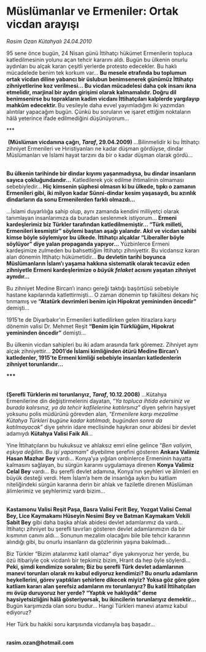 # Müslümanlar ve Ermeniler: Ortak vicdan arayışı

*Rasim Ozan Kütahyalı 24.04.2010*

<div class="yazi"><p>95 sene önce bugün, 24 Nisan günü İttihatçı hükümet Ermenilerin topluca katledilmesinin yolunu açan tehcir kararını aldı. Bugün bu ülkenin onurlu aydınları bu alçak kararı çeşitli yerlerde protesto edecekler. Bu haklı mücadelede benim tek korkum var... <b>Bu mesele etrafında bu toplumun ortak vicdan diline yabancı bir üslubun benimsenerek günümüz İttihatçı zihniyetlerine koz verilmesi... Bu vicdan mücadelesi daha çok insanı ikna etmelidir, marjinal bir aydın girişimi olarak kalmamalıdır. Doğru dil benimsenirse bu toprakların kadim vicdanı İttihatçıları kalplerde yargılayıp mahkûm edecektir. </b>Bu vesileyle daha evvel yayımladığım iki yazımdan alıntılar yapacağım bugün. Çünkü bu soruların ve işaret ettiğim noktaların hâlâ yeterince ifade edilmediğini düşünüyorum...</p>
<p>***</p>
<p> <b>(Müslüman vicdanına çağrı, <i>Taraf</i>, 29.04.2009) </b>...Bilinmelidir ki bu İttihatçı zihniyet Ermenileri ve Hıristiyanları ne kadar düşman gördüyse, dindar Müslümanları ve İslami hayat tarzını da bir o kadar düşman olarak gördü...</p>
<p><b><br/>Bu ülkenin tarihinde bir dindar kıyımı yaşanmadıysa, bu dindar insanların sayıca çokluğundandır...</b> Katledilerek yok edilme ihtimalinin olmaması sebebiyledir...<b> Hiç kimsenin şüphesi olmasın ki bu ülkede, tıpkı o zamanın Ermenileri gibi, iki milyon kadar Sünni-dindar kesim yaşasaydı, bu azınlık dindarların da sonu Ermenilerden farklı olmazdı...</b> </p>
<p>...İslami duyarlılığa sahip olup, aynı zamanda kendini milliyetçi olarak tanımlayan insanlarımıza da buradan seslenmek istiyorum... <b>Ermeni kardeşlerimiz biz Türkler tarafından katledilmemiştir... “Türk milleti, Ermenileri kesmiştir” söylemi baştan aşağı yalandır. Akıl ve vicdan sahibi kimse böyle söylemiyor bu ülkede. İttihatçı alçaklar “Liberaller böyle söylüyor” diye yalan propaganda yapıyor</b><b>...</b> Yüzbinlerce Ermeni kardeşimize zulmeden bu bahsettiğim İttihatçı zihniyettir. Bu vicdansız kararı alan dönemin İttihatçı hükümetidir...<b> Bu devletin tarihi boyunca Müslümanların İslam’ı yaşama hakkına sistematik olarak tecavüz eden zihniyetle Ermeni kardeşlerimize o <i>büyük felaket</i> acısını yaşatan zihniyet aynıdır...</b> </p>
<p>Bu zihniyet Medine Bircan’ı inancı gereği taktığı başörtüsü sebebiyle hastane kapılarında katlettirmişti... O zaman dönemin tıp fakültesi dekanı hiç tınmamış ve <b>“Atatürk devrimleri benim için Hipokrat yemininden öncedir”</b> demişti... </p>
<p>1915’te de Diyarbakır’ın Ermenileri katledilirken gelen itirazlara karşı dönemin valisi Dr. Mehmet Reşit <b>“Benim için Türklüğüm, Hipokrat yemininden öncedir”</b> demişti...</p>
<p>Bu ülkenin vicdan sahipleri bu iki adam arasında fark göremez. Zihniyet aynı alçak zihniyettir... <b>2001’de İslami kimliğinden ötürü Medine Bircan’ı katledenler, 1915’te Ermeni kimliği sebebiyle insanları katledenlerin zihniyet torunlarıdır...</b></p>
<p><b>*** </b></p>
<p><b><br/>(Şerefli Türklerin mi torunlarıyız, <i>Taraf</i>, 10.12.2008)</b> ...Kütahya Ermenilerine din değiştirmelerini dayatan, “<i>Ya topluca ihtida edersiniz ve burada kalırsınız, ya da tehcir kafilelerine katılırsınız</i>” diyen şehrin haysiyet yoksunu polis müdürünü görevden alan, “<i>Ermenilere karşı mezalime Kütahya Türkleri bugüne kadar katılmadı, bugünden sonra da katılmayacak</i>” diye şehrin idare meclisinde haykıran onur abidesi bir devlet adamıydı <b>Kütahya Valisi Faik Ali</b>...</p>
<p>Yine İttihatçıların bu hukuksuz ve ahlaksız emri eline gelince “<i>Ben valiyim, eşkıya değilim. Bu işi yapamam</i>” diyebilme şerefini gösteren <b>Ankara Valimiz Hasan Mazhar Bey</b> vardı... Konya’ya yığılan onbinlerce Ermeninin hayatta kalmasını sağlayan, bu sürgün kararını uygulamaya direnen <b>Konya Valimiz Celal Bey </b>vardı... Bu şerefli devlet adamına, Konya’nın şeyhleri ve âlimleri en büyük desteği verdi. Hem İslam’a hem de insanlığa aykırı bu katliam niteliğindeki sürgün kararına derin bir ahlak ve faziletle direnen Müslüman âlimlerimiz ve şeyhlerimiz vardı bizim... </p>
<p><b><br/>Kastamonu Valisi Reşit Paşa, Basra Valisi Ferit Bey, Yozgat Valisi Cemal Bey, Lice Kaymakamı Hüseyin Nesimi Bey ve Batman Kaymakam Vekili Sabit Bey</b> gibi daha başka ahlak abidesi devlet adamlarımız da vardı... İttihatçı zihniyet bu şerefli tavırları gösteren devlet adamlarımızın da bir kısmının canını aldı... Sonunun mezalim olacağını bile bile tehcir kararının alındığı gibi, bu onurlu insanların da gözlerinin yaşına bakılmadı... </p>
<p>Biz Türkler “Bizim atalarımız katil olamaz” diye yakınıyoruz her yerde, bu özü itibariyle çok vicdanlı bir tepkimiz bizim, Hrant da hep öyle söylerdi... <b>Peki, şimdi kendimize soralım; Biz bu şerefli Türk devlet adamlarının manevi torunları olarak mı kabul ediyoruz kendimizi? Bu onurlu adamların heykellerini, görev yaptıkları şehirlere dikecek miyiz? Yoksa göz göre göre katliam kararı alan şerefsiz adamların mı torunlarıyız? Bu katil İttihatçıları mı övüp duruyoruz her yerde? “Yaptık ve haklıydık” deme haysiyetsizliğini hâlâ gösteriyorsak, bu ikincilerin torunlarıyız demektir...</b> Bugün karşımızda olan soru budur... Hangi Türkleri manevi atamız kabul ediyoruz? </p>
<p>Her Türk bu hakiki soru karşısında vicdanıyla baş başadır...</p>
<p><b><br/>rasim.ozan@hotmail.com</b></p></div>
